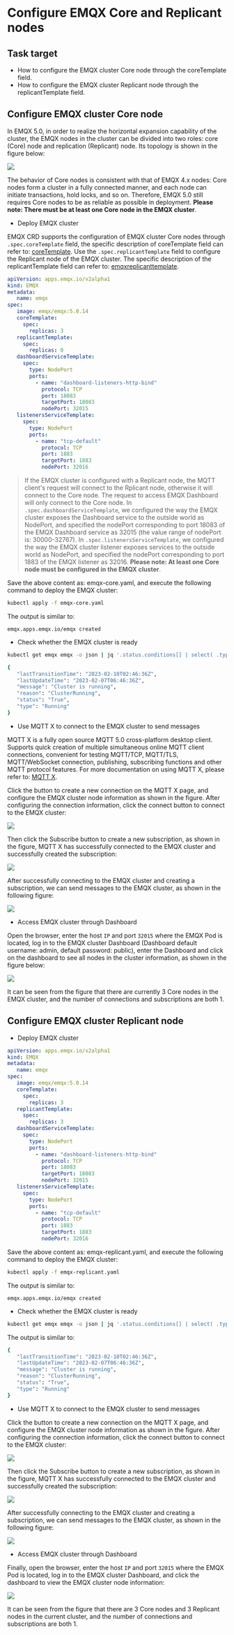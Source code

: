 # Configure EMQX Core and Replicant nodes

## Task target

- How to configure the EMQX cluster Core node through the coreTemplate field.
- How to configure the EMQX cluster Replicant node through the replicantTemplate field.

## Configure EMQX cluster Core node

In EMQX 5.0, in order to realize the horizontal expansion capability of the cluster, the EMQX nodes in the cluster can be divided into two roles: core (Core) node and replication (Replicant) node. Its topology is shown in the figure below:

![](./assets/configure-core-replicant/mria-core-repliant.png)

The behavior of Core nodes is consistent with that of EMQX 4.x nodes: Core nodes form a cluster in a fully connected manner, and each node can initiate transactions, hold locks, and so on. Therefore, EMQX 5.0 still requires Core nodes to be as reliable as possible in deployment. **Please note: There must be at least one Core node in the EMQX cluster**.

- Deploy EMQX cluster

EMQX CRD supports the configuration of EMQX cluster Core nodes through `.spec.coreTemplate` field, the specific description of coreTemplate field can refer to: [coreTemplate](https://github.com/emqx/emqx-operator/blob/2.0.2/docs/en_US/reference/v2alpha1-reference.md#emqxcoretemplate). Use the `.spec.replicantTemplate` field to configure the Replicant node of the EMQX cluster. The specific description of the replicantTemplate field can refer to: [emqxreplicanttemplate](https://github.com/emqx/emqx-operator/blob/2.0.2/docs/en_US/reference/v2alpha1-reference.md#emqxreplicanttemplate).

```yaml
apiVersion: apps.emqx.io/v2alpha1
kind: EMQX
metadata:
   name: emqx
spec:
   image: emqx/emqx:5.0.14
   coreTemplate:
     spec:
       replicas: 3
   replicantTemplate:
     spec:
       replicas: 0
   dashboardServiceTemplate:
     spec:
       type: NodePort
       ports:
         - name: "dashboard-listeners-http-bind"
           protocol: TCP
           port: 18083
           targetPort: 18083
           nodePort: 32015
   listenersServiceTemplate:
     spec:
       type: NodePort
       ports:
         - name: "tcp-default"
           protocol: TCP
           port: 1883
           targetPort: 1883
           nodePort: 32016
```

> If the EMQX cluster is configured with a Replicant node, the MQTT client's request will connect to the Rplicant node, otherwise it will connect to the Core node. The request to access EMQX Dashboard will only connect to the Core node. In `.spec.dashboardServiceTemplate`, we configured the way the EMQX cluster exposes the Dashboard service to the outside world as NodePort, and specified the nodePort corresponding to port 18083 of the EMQX Dashboard service as 32015 (the value range of nodePort is: 30000-32767). In `.spec.listenersServiceTemplate`, we configured the way the EMQX cluster listener exposes services to the outside world as NodePort, and specified the nodePort corresponding to port 1883 of the EMQX listener as 32016. **Please note: At least one Core node must be configured in the EMQX cluster**.

Save the above content as: emqx-core.yaml, and execute the following command to deploy the EMQX cluster:

```bash
kubectl apply -f emqx-core.yaml
```

The output is similar to:

```
emqx.apps.emqx.io/emqx created
```

- Check whether the EMQX cluster is ready

```bash
kubectl get emqx emqx -o json | jq '.status.conditions[] | select( .type == "Running" and .status == "True")'
```

```bash
{
   "lastTransitionTime": "2023-02-10T02:46:36Z",
   "lastUpdateTime": "2023-02-07T06:46:36Z",
   "message": "Cluster is running",
   "reason": "ClusterRunning",
   "status": "True",
   "type": "Running"
}
```

- Use MQTT X to connect to the EMQX cluster to send messages

MQTT X is a fully open source MQTT 5.0 cross-platform desktop client. Supports quick creation of multiple simultaneous online MQTT client connections, convenient for testing MQTT/TCP, MQTT/TLS, MQTT/WebSocket connection, publishing, subscribing functions and other MQTT protocol features. For more documentation on using MQTT X, please refer to: [MQTT X](https://mqttx.app/docs).

Click the button to create a new connection on the MQTT X page, and configure the EMQX cluster node information as shown in the figure. After configuring the connection information, click the connect button to connect to the EMQX cluster:

![](./assets/configure-core-replicant/emqx-mqtt.png)

Then click the Subscribe button to create a new subscription, as shown in the figure, MQTT X has successfully connected to the EMQX cluster and successfully created the subscription:

![](./assets/configure-core-replicant/emqx-sub.png)

After successfully connecting to the EMQX cluster and creating a subscription, we can send messages to the EMQX cluster, as shown in the following figure:

![](./assets/configure-core-replicant/emqx-pub.png)

- Access EMQX cluster through Dashboard

Open the browser, enter the host `IP` and port `32015` where the EMQX Pod is located, log in to the EMQX cluster Dashboard (Dashboard default username: admin, default password: public), enter the Dashboard and click on the dashboard to see all nodes in the cluster information, as shown in the figure below:

![](./assets/configure-core-replicant/emqx-core-dashboard.png)

It can be seen from the figure that there are currently 3 Core nodes in the EMQX cluster, and the number of connections and subscriptions are both 1.

## Configure EMQX cluster Replicant node

- Deploy EMQX cluster

```yaml
apiVersion: apps.emqx.io/v2alpha1
kind: EMQX
metadata:
   name: emqx
spec:
   image: emqx/emqx:5.0.14
   coreTemplate:
     spec:
       replicas: 3
   replicantTemplate:
     spec:
       replicas: 3
   dashboardServiceTemplate:
     spec:
       type: NodePort
       ports:
         - name: "dashboard-listeners-http-bind"
           protocol: TCP
           port: 18083
           targetPort: 18083
           nodePort: 32015
   listenersServiceTemplate:
     spec:
       type: NodePort
       ports:
         - name: "tcp-default"
           protocol: TCP
           port: 1883
           targetPort: 1883
           nodePort: 32016
```

Save the above content as: emqx-replicant.yaml, and execute the following command to deploy the EMQX cluster:

```bash
kubectl apply -f emqx-replicant.yaml
```

The output is similar to:

```
emqx.apps.emqx.io/emqx created
```

- Check whether the EMQX cluster is ready

```bash
kubectl get emqx emqx -o json | jq '.status.conditions[] | select( .type == "Running" and .status == "True")'
```

The output is similar to:

```bash
{
   "lastTransitionTime": "2023-02-10T02:46:36Z",
   "lastUpdateTime": "2023-02-07T06:46:36Z",
   "message": "Cluster is running",
   "reason": "ClusterRunning",
   "status": "True",
   "type": "Running"
}
```

- Use MQTT X to connect to the EMQX cluster to send messages

Click the button to create a new connection on the MQTT X page, and configure the EMQX cluster node information as shown in the figure. After configuring the connection information, click the connect button to connect to the EMQX cluster:

![](./assets/configure-core-replicant/emqx-mqtt.png)

Then click the Subscribe button to create a new subscription, as shown in the figure, MQTT X has successfully connected to the EMQX cluster and successfully created the subscription:

![](./assets/configure-core-replicant/emqx-sub.png)

After successfully connecting to the EMQX cluster and creating a subscription, we can send messages to the EMQX cluster, as shown in the following figure:

![](./assets/configure-core-replicant/emqx-pub.png)

- Access EMQX cluster through Dashboard

Finally, open the browser, enter the host `IP` and port `32015` where the EMQX Pod is located, log in to the EMQX cluster Dashboard, and click the dashboard to view the EMQX cluster node information:

![](./assets/configure-core-replicant/emqx-replicant-dashboard.png)

It can be seen from the figure that there are 3 Core nodes and 3 Replicant nodes in the current cluster, and the number of connections and subscriptions are both 1.